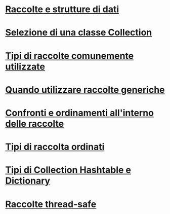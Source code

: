 # [Raccolte e strutture di dati](index.md)
# [Selezione di una classe Collection](selecting-a-collection-class.md)
# [Tipi di raccolte comunemente utilizzate](commonly-used-collection-types.md)
# [Quando utilizzare raccolte generiche](when-to-use-generic-collections.md)
# [Confronti e ordinamenti all'interno delle raccolte](comparisons-and-sorts-within-collections.md)
# [Tipi di raccolta ordinati](sorted-collection-types.md)
# [Tipi di Collection Hashtable e Dictionary](hashtable-and-dictionary-collection-types.md)
# [Raccolte thread-safe](thread-safe/)